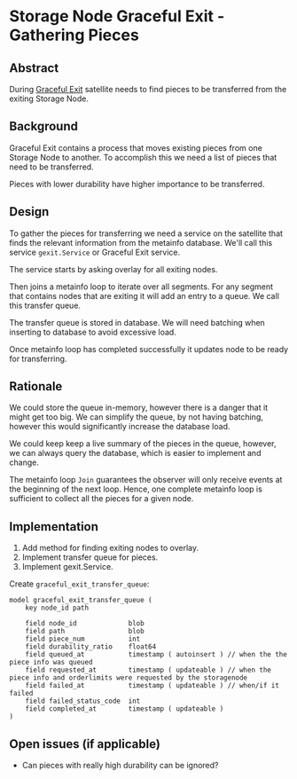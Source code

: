 # Storage Node Graceful Exit - Gathering Pieces

## Abstract

During [Graceful Exit](storagenode-graceful-exit-overview.md) satellite needs to find pieces to be transferred from the exiting Storage Node.

## Background

Graceful Exit contains a process that moves existing pieces from one Storage Node to another. To accomplish this we need a list of pieces that need to be transferred.

Pieces with lower durability have higher importance to be transferred.

## Design

To gather the pieces for transferring we need a service on the satellite that finds the relevant information from the metainfo database. We'll call this service `gexit.Service` or Graceful Exit service.

The service starts by asking overlay for all exiting nodes.

Then joins a metainfo loop to iterate over all segments. For any segment that contains nodes that are exiting it will add an entry to a queue. We call this transfer queue.

The transfer queue is stored in database. We will need batching when inserting to database to avoid excessive load.

Once metainfo loop has completed successfully it updates node to be ready for transferring.

## Rationale

We could store the queue in-memory, however there is a danger that it might get too big. We can simplify the queue, by not having batching, however this would significantly increase the database load.

We could keep keep a live summary of the pieces in the queue, however, we can always query the database, which is easier to implement and change.

The metainfo loop `Join` guarantees the observer will only receive events at the beginning of the next loop. Hence, one complete metainfo loop is sufficient to collect all the pieces for a given node. 

## Implementation

1. Add method for finding exiting nodes to overlay.
2. Implement transfer queue for pieces.
3. Implement gexit.Service.

Create `graceful_exit_transfer_queue`:

```
model graceful_exit_transfer_queue (
    key node_id path

    field node_id             blob
    field path                blob
    field piece_num           int
    field durability_ratio    float64
    field queued_at           timestamp ( autoinsert ) // when the the piece info was queued
    field requested_at        timestamp ( updateable ) // when the piece info and orderlimits were requested by the storagenode
    field failed_at           timestamp ( updateable ) // when/if it failed
    field failed_status_code  int
    field completed_at        timestamp ( updateable )
)
```

## Open issues (if applicable)

- Can pieces with really high durability can be ignored?